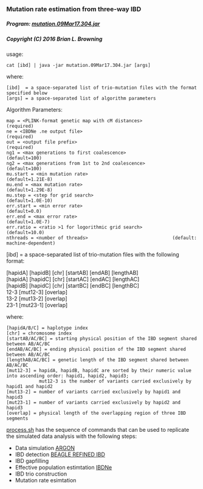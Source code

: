 ### Mutation rate estimation from three-way IBD

##### Program: [mutation.09Mar17.304.jar](https://github.com/tianxiaowen/mutation_phased/blob/master/tools/mutation.09Mar17.304.jar)

##### Copyright (C) 2016 Brian L. Browning

usage: 
  
    cat [ibd] | java -jar mutation.09Mar17.304.jar [args]

where:

    [ibd]  = a space-separated list of trio-mutation files with the format specified below
    [args] = a space-separated list of algorithm parameters

Algorithm Parameters:

    map = <PLINK-format genetic map with cM distances> 	   		 (required)
    ne = <IBDNe .ne output file>                       			 (required)
    out = <output file prefix>                        			 (required)
    ng1 = <max generations to first coalescence>        		 	 (default=100)
    ng2 = <max generations from 1st to 2nd coalescence> 			 (default=100)
    mu.start = <min mutation rate>                     			 (default=1.21E-8)
    mu.end = <max mutation rate>                       			 (default=1.29E-8)
    mu.step = <step for grid search>                  			 (default=1.0E-10)
    err.start = <min error rate>                        			 (default=0.0)
    err.end = <max error rate>                          			 (default=1.0E-7)
    err.ratio = <ratio >1 for logorithmic grid search>  			 (default=10.0)
    nthreads = <number of threads>                     			 (default: machine-dependent)



[ibd]  = a space-separated list of trio-mutation files with the following format:

[hapidA] [hapidB] [chr] [startAB] [endAB] [lengthAB]<br/>
[hapidA] [hapidC] [chr] [startAC] [endAC] [lengthAC]<br/>
[hapidB] [hapidC] [chr] [startBC] [endBC] [lengthBC]<br/>
12-3 	[mut12-3]	[overlap]<br/>
13-2	[mut13-2]	[overlap]<br/>
23-1	[mut23-1]	[overlap]<br/>
  
  where:
  
    [hapidA/B/C] = haplotype index 
    [chr] = chromosome index 
    [startAB/AC/BC] = starting physical position of the IBD segment shared between AB/AC/BC
    [endAB/AC/BC] = ending physical position of the IBD segment shared between AB/AC/BC
    [lengthAB/AC/BC] = genetic length of the IBD segment shared between AB/AC/BC
    [mut12-3] = hapidA, hapidB, hapidC are sorted by their numeric value into ascending order: hapid1, hapid2, hapid3;
                mut12-3 is the number of variants carried exclusively by hapid1 and hapid2 
    [mut13-2] = number of variants carried exclusively by hapid1 and hapid3
    [mut23-1] = number of variants carried exclusively by hapid2 and hapid3 
    [overlap] = physical length of the overlapping region of three IBD segments

[process.sh](https://github.com/tianxiaowen/mutation_phased/blob/master/process.sh) has the sequence of commands that can be used to replicate the simulated data analysis with the following steps:

* Data simulation [ARGON]()
* IBD detection [BEAGLE REFINED IBD]()
* IBD gapfilling []()
* Effective population estimtation [IBDNe]()
* IBD trio construction
* Mutation rate esimtation
